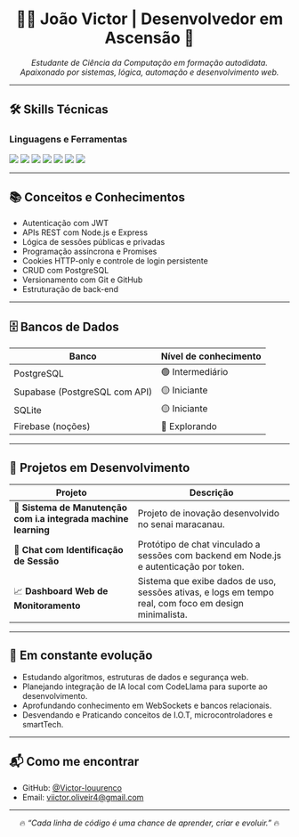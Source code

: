 <h1 align="center">👨‍💻 João Victor | Desenvolvedor em Ascensão 🚀</h1>

<p align="center"><i>
Estudante de Ciência da Computação em formação autodidata.<br>
Apaixonado por sistemas, lógica, automação e desenvolvimento web.<br>
</i></p>

---

## 🛠️ Skills Técnicas

### Linguagens e Ferramentas
<p>
  <img src="https://img.shields.io/badge/-JavaScript-F7DF1E?style=flat&logo=javascript&logoColor=black"/>
  <img src="https://img.shields.io/badge/-HTML5-E34F26?style=flat&logo=html5&logoColor=white"/>
  <img src="https://img.shields.io/badge/-CSS3-1572B6?style=flat&logo=css3"/>
  <img src="https://img.shields.io/badge/-Node.js-339933?style=flat&logo=nodedotjs&logoColor=white"/>
  <img src="https://img.shields.io/badge/-Express.js-000000?style=flat&logo=express"/>
  <img src="https://img.shields.io/badge/-Git-F05032?style=flat&logo=git&logoColor=white"/>
  <img src="https://img.shields.io/badge/-PostgreSQL-336791?style=flat&logo=postgresql&logoColor=white"/>
</p>

---

## 📚 Conceitos e Conhecimentos

- Autenticação com JWT
- APIs REST com Node.js e Express
- Lógica de sessões públicas e privadas
- Programação assíncrona e Promises
- Cookies HTTP-only e controle de login persistente
- CRUD com PostgreSQL
- Versionamento com Git e GitHub
- Estruturação de back-end

---

## 🗄️ Bancos de Dados

| Banco | Nível de conhecimento |
|-------|------------------------|
| PostgreSQL | 🟢 Intermediário |
| Supabase (PostgreSQL com API) | 🟡 Iniciante |
| SQLite | 🟡 Iniciante |
| Firebase (noções) | 🔘 Explorando |

---

## 🚧 Projetos em Desenvolvimento

| Projeto | Descrição |
|--------|-----------|
| 🧭 **Sistema de Manutenção com i.a integrada machine learning** |Projeto de inovação desenvolvido no senai maracanau.|
| 💬 **Chat com Identificação de Sessão** | Protótipo de chat vinculado a sessões com backend em Node.js e autenticação por token. |
| 📈 **Dashboard Web de Monitoramento** | Sistema que exibe dados de uso, sessões ativas, e logs em tempo real, com foco em design minimalista. |

---

## 📍 Em constante evolução

- Estudando algoritmos, estruturas de dados e segurança web.
- Planejando integração de IA local com CodeLlama para suporte ao desenvolvimento.
- Aprofundando conhecimento em WebSockets e bancos relacionais.
- Desvendando e Praticando conceitos de  I.O.T, microcontroladores e smartTech.

---

## 📬 Como me encontrar

- GitHub: [@Victor-louurenco](https://github.com/Victor-Louurenco)
- Email: viictor.oliveir4@gmail.com

---

<p align="center">
  🔥 <i>“Cada linha de código é uma chance de aprender, criar e evoluir.”</i> 🔥
</p>
